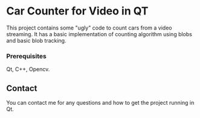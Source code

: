 # Car Counter for Video in QT

This project contains some "ugly" code to count cars from a video streaming.
It has a basic implementation of counting algorithm using blobs and basic blob tracking.

### Prerequisites

Qt, C++, Opencv.

## Contact
You can contact me for any questions and how to get the project running in Qt.

